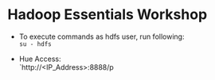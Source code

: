 # Hadoop Essentials Workshop

* To execute commands as hdfs user, run following:  
`su - hdfs`

* Hue Access:  
`http://<IP_Address>:8888/p
